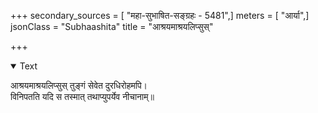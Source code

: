 +++
secondary_sources = [ "महा-सुभाषित-सङ्ग्रहः - 5481",]
meters = [ "आर्या",]
jsonClass = "Subhaashita"
title = "आश्रयमाश्रयलिप्सुस्"

+++

<details open><summary>Text</summary>

आश्रयमाश्रयलिप्सुस् तुङ्गं सेवेत दुरधिरोहमपि।  
विनिपतति यदि स तस्मात् तथाप्युपर्येव नीचानाम्॥
</details>
